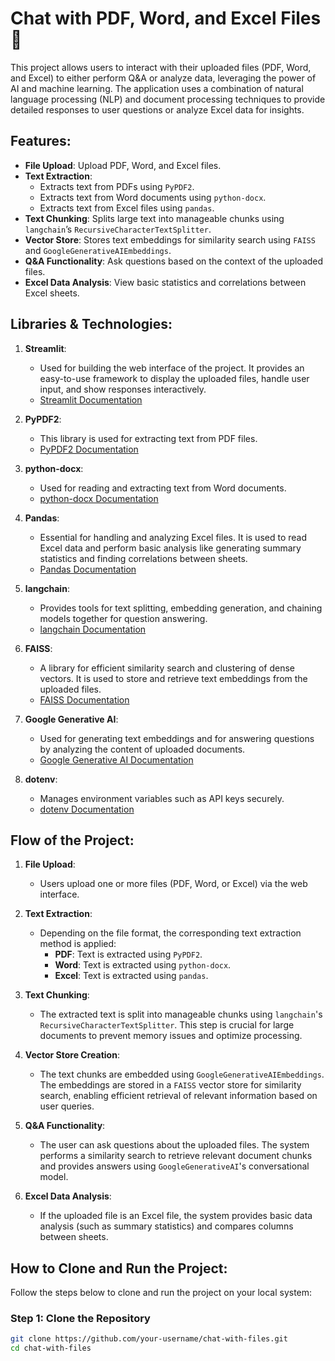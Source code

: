 # Chat with PDF, Word, and Excel Files 📄

This project allows users to interact with their uploaded files (PDF, Word, and Excel) to either perform Q&A or analyze data, leveraging the power of AI and machine learning. The application uses a combination of natural language processing (NLP) and document processing techniques to provide detailed responses to user questions or analyze Excel data for insights.

## Features:
- **File Upload**: Upload PDF, Word, and Excel files.
- **Text Extraction**:
  - Extracts text from PDFs using `PyPDF2`.
  - Extracts text from Word documents using `python-docx`.
  - Extracts text from Excel files using `pandas`.
- **Text Chunking**: Splits large text into manageable chunks using `langchain`’s `RecursiveCharacterTextSplitter`.
- **Vector Store**: Stores text embeddings for similarity search using `FAISS` and `GoogleGenerativeAIEmbeddings`.
- **Q&A Functionality**: Ask questions based on the context of the uploaded files.
- **Excel Data Analysis**: View basic statistics and correlations between Excel sheets.

## Libraries & Technologies:
1. **Streamlit**: 
   - Used for building the web interface of the project. It provides an easy-to-use framework to display the uploaded files, handle user input, and show responses interactively.
   - [Streamlit Documentation](https://docs.streamlit.io/)

2. **PyPDF2**: 
   - This library is used for extracting text from PDF files.
   - [PyPDF2 Documentation](https://pythonhosted.org/PyPDF2/)

3. **python-docx**: 
   - Used for reading and extracting text from Word documents.
   - [python-docx Documentation](https://python-docx.readthedocs.io/en/latest/)

4. **Pandas**:
   - Essential for handling and analyzing Excel files. It is used to read Excel data and perform basic analysis like generating summary statistics and finding correlations between sheets.
   - [Pandas Documentation](https://pandas.pydata.org/pandas-docs/stable/)

5. **langchain**:
   - Provides tools for text splitting, embedding generation, and chaining models together for question answering.
   - [langchain Documentation](https://langchain.readthedocs.io/en/latest/)

6. **FAISS**:
   - A library for efficient similarity search and clustering of dense vectors. It is used to store and retrieve text embeddings from the uploaded files.
   - [FAISS Documentation](https://github.com/facebookresearch/faiss)

7. **Google Generative AI**:
   - Used for generating text embeddings and for answering questions by analyzing the content of uploaded documents.
   - [Google Generative AI Documentation](https://developers.google.com/ai/generative)

8. **dotenv**:
   - Manages environment variables such as API keys securely.
   - [dotenv Documentation](https://pypi.org/project/python-dotenv/)

## Flow of the Project:

1. **File Upload**:
   - Users upload one or more files (PDF, Word, or Excel) via the web interface.
   
2. **Text Extraction**:
   - Depending on the file format, the corresponding text extraction method is applied:
     - **PDF**: Text is extracted using `PyPDF2`.
     - **Word**: Text is extracted using `python-docx`.
     - **Excel**: Text is extracted using `pandas`.

3. **Text Chunking**:
   - The extracted text is split into manageable chunks using `langchain`'s `RecursiveCharacterTextSplitter`. This step is crucial for large documents to prevent memory issues and optimize processing.

4. **Vector Store Creation**:
   - The text chunks are embedded using `GoogleGenerativeAIEmbeddings`. The embeddings are stored in a `FAISS` vector store for similarity search, enabling efficient retrieval of relevant information based on user queries.

5. **Q&A Functionality**:
   - The user can ask questions about the uploaded files. The system performs a similarity search to retrieve relevant document chunks and provides answers using `GoogleGenerativeAI`'s conversational model.

6. **Excel Data Analysis**:
   - If the uploaded file is an Excel file, the system provides basic data analysis (such as summary statistics) and compares columns between sheets.

## How to Clone and Run the Project:

Follow the steps below to clone and run the project on your local system:

### Step 1: Clone the Repository
```bash
git clone https://github.com/your-username/chat-with-files.git
cd chat-with-files
